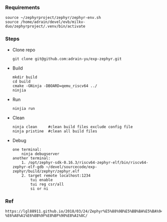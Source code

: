 ### Requirements
	source ~/zephyrproject/zephyr/zephyr-env.sh
	source /home/adrain/devel/evb/milkv-duo/zephyrproject/.venv/bin/activate

### Steps

- Clone repo
   	```
   	git clone git@github.com:adrain-yu/exp-zephyr.git
   	```

- Build
	```
	mkdir build
	cd build
	cmake -GNinja -DBOARD=qemu_riscv64 ../
	ninjia 
	```
- Run
	```
	ninjia run
	```

- Clean
	```
	ninja clean 	#clean build files exclude config file
	ninja pristine  #clean all build files
	```
- Debug
	```
	one terminal:
		ninja debugserver
	another terminal:
		1. /opt/zephyr-sdk-0.16.3/riscv64-zephyr-elf/bin/riscv64-zephyr-elf-gdb ~/devel/sourcecode/exp-zephyr/build/zephyr/zephyr.elf
		2. target remote localhost:1234
			tui enable
			tui reg csr/all
			si or ni
	```
### Ref
	https://lgl88911.github.io/2018/03/24/Zephyr%E5%88%9B%E5%BB%BA%E5%BA%94%E7%94%A8-%E6%A8%A1%E6%8B%9F%E8%BF%90%E8%A1%8C/



